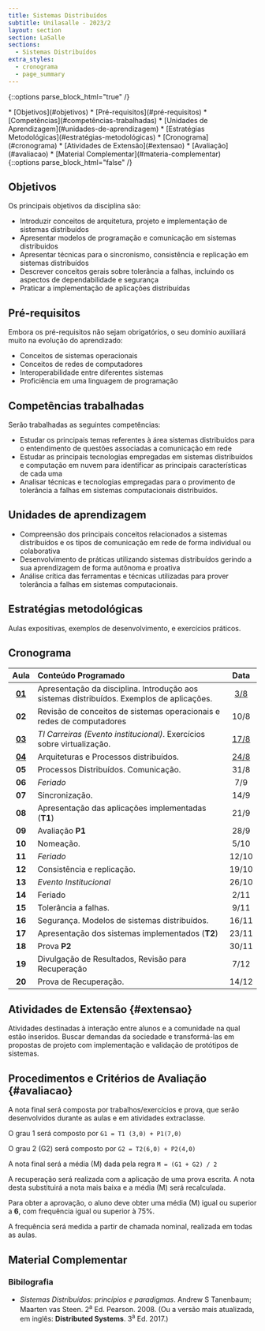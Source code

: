 ```yaml
---
title: Sistemas Distribuídos
subtitle: Unilasalle - 2023/2
layout: section
section: LaSalle
sections:
  - Sistemas Distribuídos
extra_styles:
  - cronograma
  - page_summary
---
```

{::options parse_block_html="true" /}
<div id="page_summary">
* [Objetivos](#objetivos)
* [Pré-requisitos](#pré-requisitos)
* [Competências](#competências-trabalhadas)
* [Unidades de Aprendizagem](#unidades-de-aprendizagem)
* [Estratégias Metodológicas](#estratégias-metodológicas)
* [Cronograma](#cronograma) 
* [Atividades de Extensão](#extensao)
* [Avaliação](#avaliacao)
* [Material Complementar](#materia-complementar)
</div>
{::options parse_block_html="false" /}

## Objetivos

Os principais objetivos da disciplina são:

* Introduzir conceitos de arquitetura, projeto e implementação de sistemas distribuídos
* Apresentar modelos de programação e comunicação em sistemas distribuidos
* Apresentar técnicas para o sincronismo, consistência e replicação em sistemas distribuídos
* Descrever conceitos gerais sobre tolerância a falhas, incluindo os aspectos de dependabilidade e segurança
* Praticar a implementação de aplicações distribuídas


## Pré-requisitos

Embora os pré-requisitos não sejam obrigatórios, o seu domínio auxiliará muito na evolução do aprendizado:

* Conceitos de sistemas operacionais
* Conceitos de redes de computadores
* Interoperabilidade entre diferentes sistemas
* Proficiência em uma linguagem de programação


## Competências trabalhadas

Serão trabalhadas as seguintes competências:

* Estudar os principais temas referentes à área sistemas distribuídos para o entendimento de questões associadas a comunicação em rede
* Estudar as principais tecnologias empregadas em sistemas distribuídos e computação em nuvem para identificar as principais características de cada uma
* Analisar técnicas e tecnologias empregadas para o provimento de tolerância a falhas em sistemas computacionais distribuídos.


## Unidades de aprendizagem

* Compreensão dos principais conceitos relacionados a sistemas distribuídos e os tipos de comunicação em rede de forma individual ou colaborativa
* Desenvolvimento de práticas utilizando sistemas distribuídos gerindo a sua aprendizagem de forma autônoma e proativa
* Análise crítica das ferramentas e técnicas utilizadas para prover tolerância a falhas em sistemas computacionais.


## Estratégias metodológicas

Aulas expositivas, exemplos de desenvolvimento, e exercícios práticos.


## Cronograma

| Aula | Conteúdo Programado | Data |
| :--: | :------------------ | :--: |
| [**01**](lectures/sistemas-distribuidos/lecture-01) | Apresentação da disciplina. Introdução aos sistemas distribuídos. Exemplos de aplicações. | [3/8](lectures/sistemas-distribuidos/lecture-01) |
| **02** | Revisão de conceitos de sistemas operacionais e redes de computadores | 10/8 |
| [**03**](lectures/sistemas-distribuidos/lecture-03) | _TI Carreiras (Evento institucional)_. Exercícios sobre virtualização. | [17/8](lectures/sistemas-distribuidos/lecture-03) |
| [**04**](lectures/sistemas-distribuidos/lecture-04) | Arquiteturas e Processos distribuídos. | [24/8](lectures/sistemas-distribuidos/lecture-04) |
| **05** | Processos Distribuídos. Comunicação. | 31/8 |
| **06** | _Feriado_ | 7/9 |
| **07** | Sincronização. | 14/9 |
| **08** | Apresentação das aplicações implementadas (**T1**) | 21/9 |
| **09** | Avaliação **P1** | 28/9 |
| **10** | Nomeação. | 5/10 |
| **11** | _Feriado_ | 12/10 |
| **12** | Consistência e replicação. | 19/10 |
| **13** | _Evento Institucional_ <!-- Apresentação parcial dos trabalhos (***T2**) --> | 26/10 |
| **14** | Feriado | 2/11 |
| **15** | Tolerância a falhas. | 9/11 |
| **16** | Segurança. Modelos de sistemas distribuídos. | 16/11 |
| **17** | Apresentação dos sistemas implementados (**T2**) | 23/11 |
| **18** | Prova **P2** | 30/11 |
| **19** | Divulgação de Resultados, Revisão para Recuperação | 7/12 |
| **20** | Prova de Recuperação. | 14/12 |


## Atividades de Extensão {#extensao}

Atividades destinadas à interação entre alunos e a comunidade na qual estão inseridos. Buscar demandas da sociedade e transformá-las em propostas de projeto com implementação e validação de protótipos de sistemas.


## Procedimentos e Critérios de Avaliação {#avaliacao}

A nota final será composta por trabalhos/exercícios e prova, que serão desenvolvidos durante as aulas e em atividades extraclasse.

O grau 1 será composto por `G1 = T1 (3,0) + P1(7,0)`

O grau 2 (G2) será composto por `G2 = T2(6,0) + P2(4,0)`

A nota final será a média (M) dada pela regra `M = (G1 + G2) / 2`

A recuperação será realizada com a aplicação de uma prova escrita. A nota desta substituirá a nota mais baixa e a média (M) será recalculada.

Para obter a aprovação, o aluno deve obter uma média (M) igual ou superior a **6**, com frequência igual ou superior à 75%.

A frequência será medida a partir de chamada nominal, realizada em todas as aulas.


## Material Complementar

### Bibilografia

* _Sistemas Distribuídos: princípios e paradigmas_. Andrew S Tanenbaum; Maarten vas Steen. 2<sup>a</sup> Ed. Pearson. 2008. (Ou a versão mais atualizada, em inglês: **Distributed Systems**. 3<sup>a</sup> Ed. 2017.)
